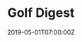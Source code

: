 ---
_schema: default
seo:
  meta_description:
  meta_title: Inside the embarrassing—and irresistible—world of viral golf fights
title: 'Golf Digest '
collection_meta: All  The Rage
collection_meta_2: Inside the embarrassing—and irresistible—world of viral golf fights
collection_description: >-
  Have you ever seen regular people fight? Not trained boxers, actors or their
  stunt doubles but regular people. They look ridiculous. Dress them in pastels,
  golf shoes, loud belts, and put them on a golf course, and they look even
  sillier.
collection_description_alignment: center
slug: golfdigest-fights
collection_blocks:
  - _bookshop_name: collections/media-row-start
    row_alignment: between
  - _bookshop_name: collections/media-row
    row_alignment: between
  - _bookshop_name: collections/media-element
    image: https://d1sf55qlb7p6hz.cloudfront.net/GD_fights-2.jpg
    width: '45'
    margin_y: '100'
    margin_left: '5'
    margin_right: '0'
    align_y:
    color: '#e2cfef'
    caption: ''
  - _bookshop_name: collections/media-element
    image: https://d1sf55qlb7p6hz.cloudfront.net/GD_fights-3.jpg
    width: '35'
    margin_y: '600'
    margin_left: '0'
    margin_right: '5'
    align_y:
    color: '#cdf3ec'
    caption: ''
  - _bookshop_name: collections/media-row
    row_alignment: between
  - _bookshop_name: collections/media-element
    image: https://d1sf55qlb7p6hz.cloudfront.net/GD_fights-4.jpg
    width: '20'
    margin_y: '100'
    margin_left: '50'
    margin_right: '0'
    align_y:
    color: '#f9d5d3'
    caption: ''
  - _bookshop_name: collections/media-row
    row_alignment: between
  - _bookshop_name: collections/media-element
    image: https://d1sf55qlb7p6hz.cloudfront.net/GD_fights-5.jpg
    width: '35'
    margin_y: '100'
    margin_left: '25'
    margin_right: '0'
    align_y:
    color: '#d9e3f4'
    caption: ''
  - _bookshop_name: collections/media-row
    row_alignment: between
  - _bookshop_name: collections/media-element
    image: https://d1sf55qlb7p6hz.cloudfront.net/GD_fights-6.jpg
    width: '60'
    margin_y: '100'
    margin_left: '35'
    margin_right: '0'
    align_y:
    color: '#e6f3e6'
    caption: ''
  - _bookshop_name: collections/media-row
    row_alignment: between
  - _bookshop_name: collections/media-element
    image: https://d1sf55qlb7p6hz.cloudfront.net/GD_fights-7.jpg
    width: '30'
    margin_y: '100'
    margin_left: '20'
    margin_right: '0'
    align_y:
    color: '#cff1f3'
    caption: ''
  - _bookshop_name: collections/media-row
    row_alignment: between
  - _bookshop_name: collections/media-element
    image: https://d1sf55qlb7p6hz.cloudfront.net/GD_fights-8.jpg
    width: '25'
    margin_y: '100'
    margin_left: '10'
    margin_right: '0'
    align_y:
    color: '#ffe5c9'
    caption: ''
  - _bookshop_name: collections/media-element
    image: https://d1sf55qlb7p6hz.cloudfront.net/GD_fights-9.jpg
    width: '50'
    margin_y: '600'
    margin_left: '0'
    margin_right: '10'
    align_y:
    color: '#ebd1ef'
    caption: ''
  - _bookshop_name: collections/media-row
    row_alignment: between
  - _bookshop_name: collections/media-element
    image: https://d1sf55qlb7p6hz.cloudfront.net/GD_fights-10.jpg
    width: '30'
    margin_y: '100'
    margin_left: '50'
    margin_right: '0'
    align_y:
    color: '#cef8e1'
    caption: ''
  - _bookshop_name: collections/media-row
    row_alignment: between
  - _bookshop_name: collections/media-element
    image: https://d1sf55qlb7p6hz.cloudfront.net/GD_fights-11.jpg
    width: '35'
    margin_y: '200'
    margin_left: '25'
    margin_right: '0'
    align_y:
    color: '#f9d4c0'
    caption: ''
  - _bookshop_name: collections/media-element
    image: https://d1sf55qlb7p6hz.cloudfront.net/GD_fights-12.jpg
    width: '25'
    margin_y: '300'
    margin_left: '0'
    margin_right: '10'
    align_y:
    color: '#f4d4d3'
    caption: ''
  - _bookshop_name: collections/media-row
    row_alignment: between
  - _bookshop_name: collections/media-row
    row_alignment: between
  - _bookshop_name: collections/media-element
    image: https://d1sf55qlb7p6hz.cloudfront.net/GD_fights-13.jpg
    width: '50'
    margin_y: '200'
    margin_left: '35'
    margin_right: '0'
    align_y:
    color: '#c2f4f4'
    caption: ''
  - _bookshop_name: collections/media-row
    row_alignment: between
  - _bookshop_name: collections/media-element
    image: https://d1sf55qlb7p6hz.cloudfront.net/GD_fights-14.jpg
    width: '35'
    margin_y: '900'
    margin_left: '25'
    margin_right: '0'
    align_y:
    color: '#f0d0cf'
    caption: ''
  - _bookshop_name: collections/media-element
    image: https://d1sf55qlb7p6hz.cloudfront.net/GD_fights-15.jpg
    width: '30'
    margin_y: '100'
    margin_left: '0'
    margin_right: '5'
    align_y:
    color: '#d9e3f4'
    caption: ''
  - _bookshop_name: collections/media-row
    row_alignment: between
  - _bookshop_name: collections/media-element
    image: https://d1sf55qlb7p6hz.cloudfront.net/GD_fights-16.jpg
    width: '45'
    margin_y: '100'
    margin_left: '40'
    margin_right: '0'
    align_y:
    color: '#f0d0cf'
    caption: ''
  - _bookshop_name: collections/media-row
    row_alignment: between
  - _bookshop_name: collections/media-element
    image: https://d1sf55qlb7p6hz.cloudfront.net/GD_fights-17.jpg
    width: '60'
    margin_y: '100'
    margin_left: '15'
    margin_right: '20'
    align_y:
    color: '#ebd1ef'
    caption: ''
  - _bookshop_name: collections/media-row
    row_alignment: between
  - _bookshop_name: collections/media-element
    image: https://d1sf55qlb7p6hz.cloudfront.net/GD_fights-1.jpg
    width: '55'
    margin_y: '100'
    margin_left: '30'
    margin_right: '0'
    align_y:
    color: '#edd7b2'
    caption: ''
  - _bookshop_name: collections/media-row
    row_alignment: between
  - _bookshop_name: collections/media-row-end
collection_cover: https://d1sf55qlb7p6hz.cloudfront.net/GD_fights_banners-2.jpg
collection_cover_mobile: https://d1sf55qlb7p6hz.cloudfront.net/GD_fights_banners-1.jpg
collection_filter: Commissioned + Stock
collection_category:
  - Editorial
  - Portraits
  - Color
  - Sports + Athletes
  - Humor
date: 2019-05-01T07:00:00Z
theme_color: '#b7dbf5'
theme_color_all_works: '#ffe05a'
logo: https://d1sf55qlb7p6hz.cloudfront.net/logo-adidas-8.png
cover_image: https://d1sf55qlb7p6hz.cloudfront.net/social-24.jpg
collection_preview:
  - https://d1sf55qlb7p6hz.cloudfront.net/GD_fights_4x3-1.jpg
  - https://d1sf55qlb7p6hz.cloudfront.net/GD_fights_4x3-2.jpg
  - https://d1sf55qlb7p6hz.cloudfront.net/GD_fights_4x3-4.jpg
  - https://d1sf55qlb7p6hz.cloudfront.net/GD_fights_4x3-5.jpg
  - https://d1sf55qlb7p6hz.cloudfront.net/GD_fights_4x3-6.jpg
collection_content: >-
  A young hunter sets out to track big mule deer through the desert, leaving his
  usual hunting buddy behind. ⁠


  ⁠“WE’RE GOING TO HAVE to split up,” I said, looking steadily at my son. “The
  hunting’s been tough, and we need to cover more country.⁠


  ⁠We separated then, me feeling oddly conflicted as I watched him stride away,
  his long legs eating up the sand. He apparently felt no nostalgia, but to me
  it signaled a simultaneous destination reached and journey begun. I was now
  the old hunter, the wise one who theoretically worked less and killed more,
  but whose step was slower, whose eyes were no longer as keen. He was the young
  hunter who could run with the wind and hunt with the stamina of a hound. ⁠


  ⁠He’d proven himself as a hunter: to himself, to me, and to the wilderness. In
  the eyes of the old hunter-gatherer people who once lived here, he was now a
  man and capable of providing.”⁠
collection_awards: []
collection_press: []
collection_exhibition: []
collection_overview: false
collection_grid: false
collection_archive: false
collection_hidden: false
hide_footer: true
navigation_theme: white
px_extra: true
row_alignment: between
---